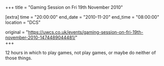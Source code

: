 +++
title = "Gaming Session on Fri 19th November 2010"

[extra]
time = "20:00:00"
end_date = "2010-11-20"
end_time = "08:00:00"
location = "DCS"

original = "https://uwcs.co.uk/events/gaming-session-on-fri-19th-november-2010-1474489044481/"    
+++

12 hours in which to play games, not play games, or maybe do neither of those things.

